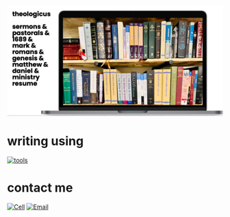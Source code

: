 [![](static/images/github-banner-theologicus-final.png)](https://theologic.us/)

# writing using

[![tools](https://skillicons.dev/icons?i=vscode,md,css,html,bash,git,github,netlify,linux)](https://theologic.us/)

# contact me

[![Cell](https://img.shields.io/badge/SMS-joseph-437790?style=for-the-badge&logo=Apple)](sms:8177071486)
[![Email](https://img.shields.io/badge/Email-joseph-success?style=for-the-badge&logo=Minutemailer)](mailto:joe@theologic.us)
